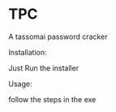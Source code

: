 # TPC

A tassomai password cracker

Installation:

  Just Run the installer
  
Usage:

   follow the steps in the exe
